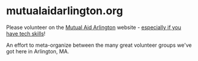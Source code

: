 # mutualaidarlington.org

Please volunteer on the [Mutual Aid Arlington](https://mutualaidarlington.org/) website - [especially if you have tech skills](https://mutualaidarlington.org/tech#volunteer-to-help)!

An effort to meta-organize between the many great volunteer groups we've got here in Arlington, MA.
